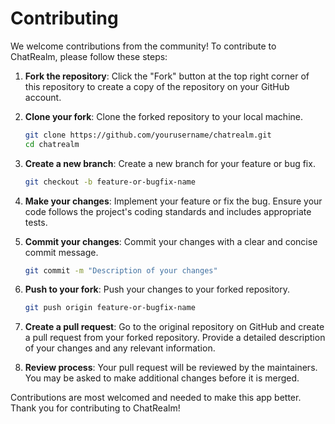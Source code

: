 # Contributing

We welcome contributions from the community! To contribute to ChatRealm, please follow these steps:

1. **Fork the repository**: Click the "Fork" button at the top right corner of this repository to create a copy of the repository on your GitHub account.

2. **Clone your fork**: Clone the forked repository to your local machine.
    ```bash
    git clone https://github.com/yourusername/chatrealm.git
    cd chatrealm
    ```

3. **Create a new branch**: Create a new branch for your feature or bug fix.
    ```bash
    git checkout -b feature-or-bugfix-name
    ```

4. **Make your changes**: Implement your feature or fix the bug. Ensure your code follows the project's coding standards and includes appropriate tests.

5. **Commit your changes**: Commit your changes with a clear and concise commit message.
    ```bash
    git commit -m "Description of your changes"
    ```

6. **Push to your fork**: Push your changes to your forked repository.
    ```bash
    git push origin feature-or-bugfix-name
    ```

7. **Create a pull request**: Go to the original repository on GitHub and create a pull request from your forked repository. Provide a detailed description of your changes and any relevant information.

8. **Review process**: Your pull request will be reviewed by the maintainers. You may be asked to make additional changes before it is merged.

Contributions are most welcomed and needed to make this app better. Thank you for contributing to ChatRealm!